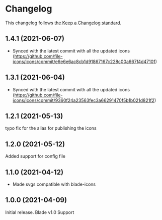 # Changelog

This changelog follows [the Keep a Changelog standard](https://keepachangelog.com).

## 1.4.1 (2021-06-07)
* Synced with the latest commit with all the updated icons (https://github.com/file-icons/icons/commit/e6e6e6ac8cb1d91867167c228c00a667f4d47101)

## 1.3.1 (2021-06-04)
* Synced with the latest commit with all the updated icons (https://github.com/file-icons/icons/commit/9360f24a23563fec3a66291470f5b1b021d821f2)

## 1.2.1 (2021-05-13)
typo fix for the alias for publishing the icons

## 1.2.0 (2021-05-12)
Added support for config file

## 1.1.0 (2021-04-12)
* Made svgs compatible with blade-icons

## 1.0.0 (2021-04-09)

Initial release.
Blade v1.0 Support
